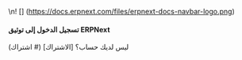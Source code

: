 \n! [] (https://docs.erpnext.com/files/erpnext-docs-navbar-logo.png)

#### تسجيل الدخول إلى توثيق ERPNext

ليس لديك حساب؟ [الاشتراك] (# اشتراك)